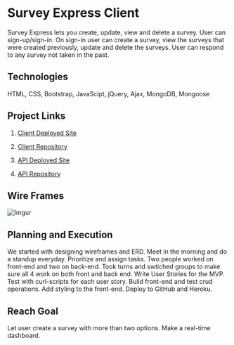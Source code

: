 # Survey Express Client
Survey Express lets you create, update, view and delete a survey. User can
sign-up/sign-in. On sign-in user can create a survey, view the surveys that
were created previously, update and delete the surveys. User can respond to any
survey not taken in the past.

## Technologies
  HTML, CSS, Bootstrap, JavaScipt, jQuery, Ajax, MongoDB, Mongoose

## Project Links
1. [Client Deployed Site](https://wdi-30-team-4.github.io/survey-express-client/)

2. [Client Repository](https://github.com/wdi-30-team-4/survey-express-client)

3. [API Deployed Site](https://polar-woodland-60280.herokuapp.com/)

4. [API Repository](https://github.com/wdi-30-team-4/survey-express-api)

## Wire Frames
![Imgur](https://i.imgur.com/4FjuJoq.jpg)

## Planning and Execution
  We started with designing wireframes and ERD.
  Meet in the morning and do a standup everyday. Prioritize and assign tasks.
  Two people worked on front-end and two on back-end.
  Took turns and swtiched groups to make sure all 4 work on both front and back end.
  Write User Stories for the MVP.
  Test with curl-scripts for each user story.
  Build front-end and test crud operations.
  Add styling to the front-end.
  Deploy to GitHub and Heroku.

## Reach Goal
  Let user create a survey with more than two options.
  Make a real-time dashboard.
